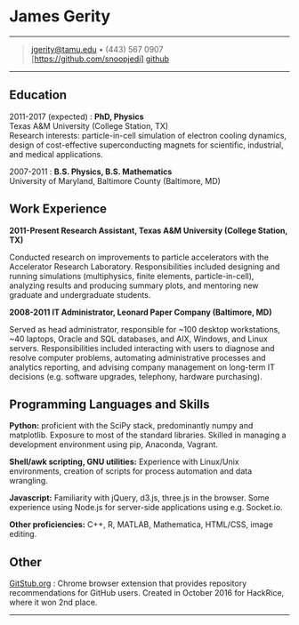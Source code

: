 James Gerity
============

----

> <jgerity@tamu.edu> • (443) 567 0907  
> [https://github.com/snoopjedi] [github]

----

Education
---------

2011-2017 (expected)
:   **PhD, Physics**  
    Texas A&M University (College Station, TX)  
    Research interests: particle-in-cell simulation of electron cooling dynamics,
    design of cost-effective superconducting magnets for scientific, industrial,
    and medical applications.


2007-2011
:   **B.S. Physics, B.S. Mathematics**  
    University of Maryland, Baltimore County (Baltimore, MD)

Work Experience
----------

**2011-Present Research Assistant, Texas A&M University (College Station, TX)**

Conducted research on improvements to particle accelerators with the
Accelerator Research Laboratory.  Responsibilities included designing and
running simulations (multiphysics, finite elements, particle-in-cell),
analyzing results and producing summary plots, and mentoring new graduate and
undergraduate students.

**2008-2011 IT Administrator, Leonard Paper Company (Baltimore, MD)**

Served as head administrator, responsible for ~100 desktop workstations, ~40
laptops, Oracle and SQL databases, and AIX, Windows, and Linux servers.
Responsibilities included interacting with users to diagnose and resolve
computer problems, automating administrative processes and analytics reporting,
and advising company management on long-term IT decisions (e.g. software
upgrades, telephony, hardware purchasing).

Programming Languages and Skills
----------

**Python:** proficient with the SciPy stack, predominantly numpy and
matplotlib.  Exposure to most of the standard libraries.  Skilled
in managing a development environment using pip, Anaconda, Vagrant.  

**Shell/awk scripting, GNU utilities:** Experience with Linux/Unix environments,
creation of scripts for process automation and data wrangling.  

**Javascript:** Familiarity with jQuery, d3.js, three.js in the browser.  Some
experience using Node.js for server-side applications using e.g. Socket.io.

**Other proficiencies:** C++, R, MATLAB, Mathematica, HTML/CSS, image editing.

Other
--------------------

[GitStub.org](http://gitstub.org)
:   Chrome browser extension that provides repository recommendations for
    GitHub users. Created in October 2016 for HackRice, where it won 2nd place.

----

[github]: https://github.com/snoopjedi
